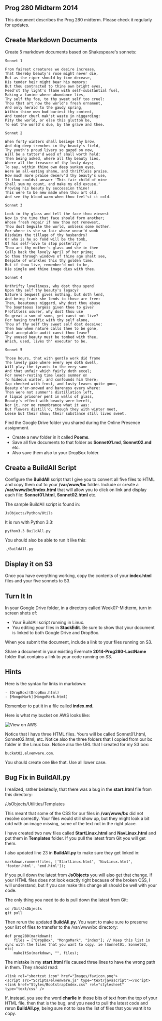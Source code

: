 ## Prog 280 Midterm 2014

This document describes the Prog 280 midterm. Please check it regularly
for updates.

## Create Markdown Documents

Create 5 markdown documents based on Shakespeare's sonnets:

	Sonnet 1

	From fairest creatures we desire increase,
	That thereby beauty's rose might never die,
	But as the riper should by time decease,
	His tender heir might bear his memory:
	But thou contracted to thine own bright eyes,
	Feed'st thy light's flame with self-substantial fuel,
	Making a famine where abundance lies,
	Thy self thy foe, to thy sweet self too cruel:
	Thou that art now the world's fresh ornament,
	And only herald to the gaudy spring,
	Within thine own bud buriest thy content,
	And tender churl mak'st waste in niggarding:
	Pity the world, or else this glutton be,
	To eat the world's due, by the grave and thee.

	Sonnet 2

	When forty winters shall besiege thy brow,
	And dig deep trenches in thy beauty's field,
	Thy youth's proud livery so gazed on now,
	Will be a tatter'd weed of small worth held:
	Then being asked, where all thy beauty lies,
	Where all the treasure of thy lusty days;
	To say, within thine own deep sunken eyes,
	Were an all-eating shame, and thriftless praise.
	How much more praise deserv'd thy beauty's use,
	If thou couldst answer 'This fair child of mine
	Shall sum my count, and make my old excuse,'
	Proving his beauty by succession thine!
	This were to be new made when thou art old,
	And see thy blood warm when thou feel'st it cold.

	Sonnet 3

	Look in thy glass and tell the face thou viewest
	Now is the time that face should form another;
	Whose fresh repair if now thou not renewest,
	Thou dost beguile the world, unbless some mother.
	For where is she so fair whose unear'd womb
	Disdains the tillage of thy husbandry?
	Or who is he so fond will be the tomb,
	Of his self-love to stop posterity?
	Thou art thy mother's glass and she in thee
	Calls back the lovely April of her prime;
	So thou through windows of thine age shalt see,
	Despite of wrinkles this thy golden time.
	But if thou live, remember'd not to be,
	Die single and thine image dies with thee.

	Sonnet 4

	Unthrifty loveliness, why dost thou spend
	Upon thy self thy beauty's legacy?
	Nature's bequest gives nothing, but doth lend,
	And being frank she lends to those are free:
	Then, beauteous niggard, why dost thou abuse
	The bounteous largess given thee to give?
	Profitless usurer, why dost thou use
	So great a sum of sums, yet canst not live?
	For having traffic with thy self alone,
	Thou of thy self thy sweet self dost deceive:
	Then how when nature calls thee to be gone,
	What acceptable audit canst thou leave?
	Thy unused beauty must be tombed with thee,
	Which, used, lives th' executor to be.

	Sonnet 5

	Those hours, that with gentle work did frame
	The lovely gaze where every eye doth dwell,
	Will play the tyrants to the very same
	And that unfair which fairly doth excel;
	For never-resting time leads summer on
	To hideous winter, and confounds him there;
	Sap checked with frost, and lusty leaves quite gone,
	Beauty o'er-snowed and bareness every where:
	Then were not summer's distillation left,
	A liquid prisoner pent in walls of glass,
	Beauty's effect with beauty were bereft,
	Nor it, nor no remembrance what it was:
	But flowers distill'd, though they with winter meet,
	Leese but their show; their substance still lives sweet.

Find the Google Drive folder you shared during the Online Presence
assignment.

- Create a new folder in it called **Poems**.
- Save all five documents to that folder as **Sonnet01.md**, **Sonnet02.md** etc.
- Also save them also to your DropBox folder.

## Create a BuildAll Script

Configure the **BuildAll** script that I give you to convert all five
files to HTML and copy them out to your **/var/www/bc** folder. Include
or create a **/var/www/bc/index.html** that will allow you to click on
link and display each file: **Sonnet01.html**, **Sonnet02.html** etc.

The sample BuildAll script is found in:

	JsObjects/Python/Utils

It is run with Python 3.3:

	python3.3 BuildAll.py

You should also be able to run it like this:

	./BuildAll.py

## Display it on S3

Once you have everything working, copy the contents of your **index.html**
files and your five sonnets to S3.


## Turn It In

In your Google Drive folder, in a directory called Week07-Midterm, turn
in screen shots of:

-  Your BuildAll script running in Linux.
-  You editing your files in **StackEdit**. Be sure to show that
your document is linked to both Google Drive and DropBox.

When you submit the document, include a link to your files running
on S3.

Share a document in your existing Evernote **2014-Prog280-LastName**
folder that contains a link to your code running on S3.

## Hints

Here is the syntax for links in markdown:

	- [DropBox](DropBox.html)
	- [MongoMark](MongoMark.html)

Remember to put it in a file called **index.md**.

Here is what my bucket on AWS looks like:

![View on AWS](https://s3.amazonaws.com/s3bucket01.elvenware.com/dev-images/cloud/AwsS301.png)

Notice that I have three HTML files. Yours will be called Sonnet01.html,
Sonnet02.html, etc. Notice also the three folders that I copied from
our bc folder in the Linux box. Notice also the URL that I created for
my S3 box:

	bucket02.elvenware.com.

You should create one like that. Use all lower case.

## Bug Fix in BuildAll.py

I realized, rather belatedly, that there was a bug in the **start.html**
file from this directory:

  /JsObjects/Utilities/Templates

This meant that some of the CSS for our files in **/var/www/bc** did
not resolve correctly. Your files would still show up, but they might
look a bit odd with an image missing, some of the text not in the right
place.

I have created two new files called **StartLinux.html** and
**NavLinux.html** and put them in **Templates** folder. If you pull the
latest from Git you will get them.

I also updated line 23 in **BuildAll.py** to make sure they get linked in:

	markdown.runner(files, ['StartLinux.html', 'NavLinux.html', 'footer.html', 'end.html']);

If you pull down the latest from **JsObjects** you will also get
that change. If your HTML files does not look exactly right because
of the broken CSS, I will understand, but if you can make this
change all should be well with your code.

The only thing you need to do is pull down the latest from Git:

	cd /Git/JsObjects
	git pull

Then rerun the updated **BuildAll.py**. You want to make sure to
preserve your list of files to transfer to the /var/www/bc directory:

	def prog280(markdown):
		files = ["DropBox", "MongoMark", "index"]; // Keep this list in sync with the files that you want to copy. ie (Sonnet01, Sonnet02, etc)
		makeItSo(markdown, "", files);

The mistake in my **start.html** file caused three lines to have
the wrong path in them. They should read:

	<link rel="shortcut icon" href="Images/favicon.png">
	<script src="Scripts/elvenware.js" type="text/javascript"></script>
	<link href="Styles/BootstrapIndex.css" rel="stylesheet" type="text/css" />

If, instead, you see the word **charlie** in those bits of text from
the top of your HTML file, then that is the bug, and you need to pull
the latest code and rerun **BuildAll.py**, being sure not to lose the
list of files that you want it to copy.
